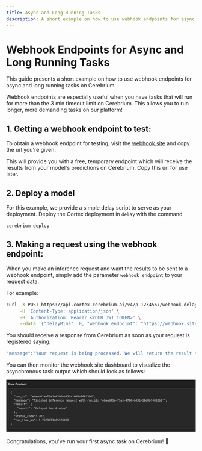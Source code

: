 ```yaml
---
title: Async and Long Running Tasks
description: A short example on how to use webhook endpoints for async and long running tasks on Cerebrium
---
```


# Webhook Endpoints for Async and Long Running Tasks

This guide presents a short example on how to use webhook endpoints for async and long running tasks on Cerebrium.

Webhook endpoints are especially useful when you have tasks that will run for more than the 3 min timeout limit on
Cerebrium. This allows you to run longer, more demanding tasks on our platform!

## 1. Getting a webhook endpoint to test:

To obtain a webhook endpoint for testing, visit the [webhook.site](https://webhook.site/) and copy the url you're given.

This will provide you with a free, temporary endpoint which will receive the results from your model's predictions on
Cerebrium. Copy this url for use later.

## 2. Deploy a model

For this example, we provide a simple delay script to serve as your deployment.
Deploy the Cortex deployment in `delay` with the command

```bash
cerebrium deploy
```

## 3. Making a request using the webhook endpoint:

When you make an inference request and want the results to be sent to a webhook endpoint, simply add the
parameter `webhook_endpoint` to your request data.

For example:

```bash
curl -X POST https://api.cortex.cerebrium.ai/v4/p-1234567/webhook-delay-example/predict \
     -H 'Content-Type: application/json' \
     -H 'Authorization: Bearer <YOUR_JWT_TOKEN>' \
     --data '{"delayMins": 0, "webhook_endpoint": "https://webhook.site/your-webhook-endpoint-you-got-here"}'
```

You should receive a response from Cerebrium as soon as your request is registered saying:

```bash
"message":"Your request is being processed. We will return the result to your webhook."
```

You can then monitor the webhook site dashboard to visualize the asynchronous task output which should look as follows:

![example-webhook-output](webhook-site-example.png)

Congratulations, you've run your first async task on Cerebrium! 🚀

